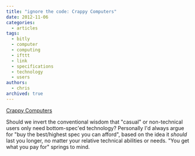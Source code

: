 ```yaml
---
title: "ignore the code: Crappy Computers"
date: 2012-11-06
categories:
  - articles
tags:
  - bitly
  - computer
  - computing
  - ifttt
  - link
  - specifications
  - technology
  - users
authors:
  - chris
archived: true
---
```


[Crappy Computers](http://ignorethecode.net/blog/2012/11/04/crappy_computers/ "ignore the code: Crappy Computers")

Should we invert the conventional wisdom that "casual" or non-technical users only need bottom-spec'ed technology? Personally I'd always argue for "buy the best/highest spec you can afford", based on the idea it *should* last you longer, no matter your relative technical abilities or needs. "You get what you pay for" springs to mind.
